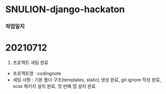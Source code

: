# SNULION-django-hackaton

### 작업일지 ###

# 20210712
1. 프로젝트 세팅 완료 
- 프로젝트명 : codingnote
- 세팅 사항 : 기본 폴더 구조(templates, static) 생성 완료, git ignore 작성 완료, scss 패키지 설치 완료, 첫 번째 앱 설치 완료
